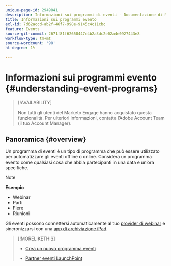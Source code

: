 ```yaml
---
unique-page-id: 2949841
description: Informazioni sui programmi di eventi - Documentazione di Marketo - Documentazione del prodotto
title: Informazioni sui programmi evento
exl-id: 7d62accd-ab2f-46f7-998e-9145c4c11cbc
feature: Events
source-git-commit: 2671f81f62658447e4b2a3dc2e02a4e0927443e8
workflow-type: tm+mt
source-wordcount: '98'
ht-degree: 1%

---
```


# Informazioni sui programmi evento {#understanding-event-programs}

>[!AVAILABILITY]
>
>Non tutti gli utenti del Marketo Engage hanno acquistato questa funzionalità. Per ulteriori informazioni, contatta l’Adobe Account Team (il tuo Account Manager).

## Panoramica {#overview}

Un programma di eventi è un tipo di programma che può essere utilizzato per automatizzare gli eventi offline o online. Considera un programma evento come qualsiasi cosa che abbia partecipanti in una data e un’ora specifiche.

>[!NOTE]
>
>**Esempio**
>
>* Webinar
>* Parti
>* Fiere
>* Riunioni

Gli eventi possono connettersi automaticamente al tuo [provider di webinar](/help/marketo/product-docs/demand-generation/events/understanding-events/event-partners.md) e sincronizzarsi con una [app di archiviazione iPad](/help/marketo/product-docs/core-marketo-concepts/mobile-apps/event-check-in/check-people-into-your-event-from-your-tablet.md).

>[!MORELIKETHIS]
>
>* [Crea un nuovo programma eventi](/help/marketo/product-docs/demand-generation/events/understanding-events/create-a-new-event-program.md)
>
>* [Partner eventi LaunchPoint](/help/marketo/product-docs/demand-generation/events/understanding-events/event-partners.md)

